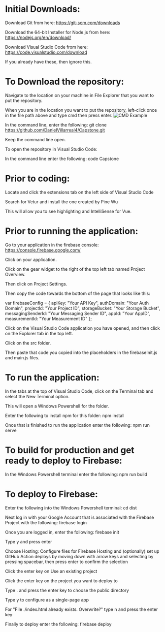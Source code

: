 # Initial Downloads:

Download Git from here: https://git-scm.com/downloads 

Download the 64-bit Installer for Node.js from here: https://nodejs.org/en/download/

Download Visual Studio Code from here: https://code.visualstudio.com/download

If you already have these, then ignore this.


# To Download the repository:

Navigate to the location on your machine in File Explorer that you want to put the repository.

When you are in the location you want to put the repository, left-click once in the file path above and type cmd then press enter.
![CMD Example](https://user-images.githubusercontent.com/51216231/205540239-8c101486-3644-4310-be3f-1d8b08feb74e.png)

In the command line, enter the following: git clone https://github.com/DanielVillarreal4/Capstone.git

Keep the command line open.

To open the repository in Visual Studio Code:

In the command line enter the following: code Capstone


# Prior to coding:

Locate and click the extensions tab on the left side of Visual Studio Code

Search for Vetur and install the one created by Pine Wu

This will allow you to see highlighting and IntelliSense for Vue.


# Prior to running the application:

Go to your application in the firebase console: https://console.firebase.google.com/

Click on your application.

Click on the gear widget to the right of the top left tab named Project Overview.

Then click on Project Settings.

Then copy the code towards the bottom of the page that looks like this: 

var firebaseConfig = {
    apiKey: "Your API Key",
    authDomain: "Your Auth Domain",
    projectId: "Your Project ID",
    storageBucket: "Your Storage Bucket",
    messagingSenderId: "Your Messaging Sender ID",
    appId: "Your AppID",
    measurementId: "Your Measurement ID"
  };
  
  Click on the Visual Studio Code application you have opened, and then click on the Explorer tab in the top left.
  
  Click on the src folder.
  
  Then paste that code you copied into the placeholders in the firebaseInit.js and main.js files.
  
  
# To run the application:

In the tabs at the top of Visual Studio Code, click on the Terminal tab and select the New Terminal option.

This will open a Windows Powershell for the folder. 

Enter the following to install npm for this folder: npm install

Once that is finished to run the application enter the following: npm run serve



# To build for production and get ready to deploy to Firebase:

In the Windows Powershell terminal enter the following: npm run build


# To deploy to Firebase:

Enter the following into the Windows Powershell terminal: cd dist

Next log in with your Google Account that is associated with the Firebase Project with the following: firebase login

Once you are logged in, enter the following: firebase init
  
  Type y and press enter
  
  Choose Hosting: Configure files for Firebase Hosting and (optionally) set up GitHub Action deploys by moving down with arrow keys and selecting by pressing spacebar, then press enter to confirm the selection
  
  Click the enter key on Use an existing project
  
  Click the enter key on the project you want to deploy to
  
  Type . and press the enter key to choose the public directory
  
  Type y to configure as a single-page app

  For "File ./index.html already exists. Overwrite?" type n and press the enter key
  
  Finally to deploy enter the following: firebase deploy
